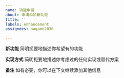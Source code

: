 ```yaml
---
name: 功能申请
about: 申请添加新功能
title: ''
labels: enhancement
assignees: nagame2036

---
```


<!--
对于无理或者难以实现的功能, 可能会直接关闭并忽略. 当你提交申请时代表同意这一点
-->

**新功能**
简明扼要地描述你希望有的功能

**实现方式**
简明扼要地描述你考虑过的任何实现或替代方案

**备注**
如有必要，你可以在下文继续添加其他信息
